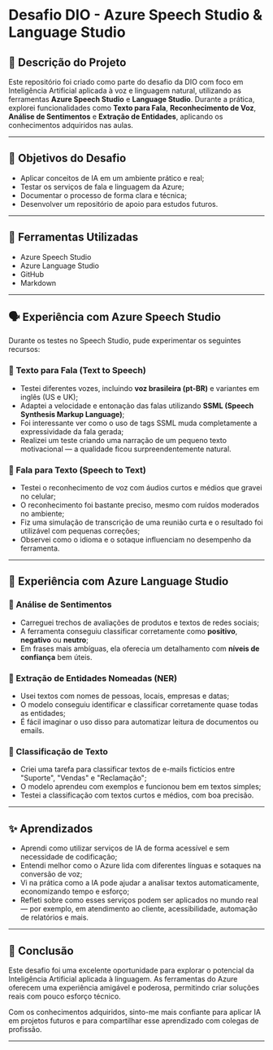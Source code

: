 # Desafio DIO - Azure Speech Studio & Language Studio

## 🧠 Descrição do Projeto

Este repositório foi criado como parte do desafio da DIO com foco em Inteligência Artificial aplicada à voz e linguagem natural, utilizando as ferramentas **Azure Speech Studio** e **Language Studio**. Durante a prática, explorei funcionalidades como **Texto para Fala**, **Reconhecimento de Voz**, **Análise de Sentimentos** e **Extração de Entidades**, aplicando os conhecimentos adquiridos nas aulas.

---

## 🎯 Objetivos do Desafio

- Aplicar conceitos de IA em um ambiente prático e real;
- Testar os serviços de fala e linguagem da Azure;
- Documentar o processo de forma clara e técnica;
- Desenvolver um repositório de apoio para estudos futuros.

---

## 🧪 Ferramentas Utilizadas

- Azure Speech Studio
- Azure Language Studio
- GitHub
- Markdown

---

## 🗣️ Experiência com Azure Speech Studio

Durante os testes no Speech Studio, pude experimentar os seguintes recursos:

### 🔹 Texto para Fala (Text to Speech)

- Testei diferentes vozes, incluindo **voz brasileira (pt-BR)** e variantes em inglês (US e UK);
- Adaptei a velocidade e entonação das falas utilizando **SSML (Speech Synthesis Markup Language)**;
- Foi interessante ver como o uso de tags SSML muda completamente a expressividade da fala gerada;
- Realizei um teste criando uma narração de um pequeno texto motivacional — a qualidade ficou surpreendentemente natural.

### 🔹 Fala para Texto (Speech to Text)

- Testei o reconhecimento de voz com áudios curtos e médios que gravei no celular;
- O reconhecimento foi bastante preciso, mesmo com ruídos moderados no ambiente;
- Fiz uma simulação de transcrição de uma reunião curta e o resultado foi utilizável com pequenas correções;
- Observei como o idioma e o sotaque influenciam no desempenho da ferramenta.

---

## 💬 Experiência com Azure Language Studio

### 🔹 Análise de Sentimentos

- Carreguei trechos de avaliações de produtos e textos de redes sociais;
- A ferramenta conseguiu classificar corretamente como **positivo**, **negativo** ou **neutro**;
- Em frases mais ambíguas, ela oferecia um detalhamento com **níveis de confiança** bem úteis.

### 🔹 Extração de Entidades Nomeadas (NER)

- Usei textos com nomes de pessoas, locais, empresas e datas;
- O modelo conseguiu identificar e classificar corretamente quase todas as entidades;
- É fácil imaginar o uso disso para automatizar leitura de documentos ou emails.

### 🔹 Classificação de Texto

- Criei uma tarefa para classificar textos de e-mails fictícios entre "Suporte", "Vendas" e "Reclamação";
- O modelo aprendeu com exemplos e funcionou bem em textos simples;
- Testei a classificação com textos curtos e médios, com boa precisão.

---

## ✨ Aprendizados

- Aprendi como utilizar serviços de IA de forma acessível e sem necessidade de codificação;
- Entendi melhor como o Azure lida com diferentes línguas e sotaques na conversão de voz;
- Vi na prática como a IA pode ajudar a analisar textos automaticamente, economizando tempo e esforço;
- Refleti sobre como esses serviços podem ser aplicados no mundo real — por exemplo, em atendimento ao cliente, acessibilidade, automação de relatórios e mais.

---

## 📌 Conclusão

Este desafio foi uma excelente oportunidade para explorar o potencial da Inteligência Artificial aplicada à linguagem. As ferramentas do Azure oferecem uma experiência amigável e poderosa, permitindo criar soluções reais com pouco esforço técnico.

Com os conhecimentos adquiridos, sinto-me mais confiante para aplicar IA em projetos futuros e para compartilhar esse aprendizado com colegas de profissão.

---

